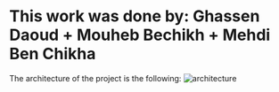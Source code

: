 # This work was done by: Ghassen Daoud + Mouheb Bechikh + Mehdi Ben Chikha

The architecture of the project is the following:
![architecture](https://user-images.githubusercontent.com/56545375/168453942-c5300fa1-3175-4b95-b0c0-194f5d4ea1d4.png)

